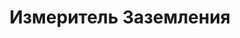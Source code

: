 ---
id: '14'
title: Измеритель Заземления
description: Залог 2000 рублей
price: '350'
order: 14
default_thumbnail_image: image/IMG_20210204_124936.jpg
default_original_image: image/IMG_20210204_124936_sm.jpg
category: content/category/06izmer.md
featured: true
layout: product
---